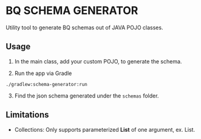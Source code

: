 # BQ SCHEMA GENERATOR

Utility tool to generate BQ schemas out of JAVA POJO classes.

## Usage

1. In the main class, add your custom POJO, to generate the schema.

2. Run the app via Gradle

`./gradlew:schema-generator:run`

3. Find the json schema generated under the `schemas` folder.

## Limitations

- Collections: Only supports parameterized **List** of one argument, ex. List<AnyClass>.